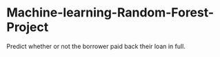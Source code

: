 # Machine-learning-Random-Forest-Project
Predict whether or not the borrower paid back their loan in full.
